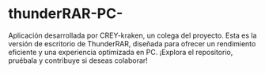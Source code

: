 # thunderRAR-PC-
Aplicación desarrollada por CREY-kraken, un colega del proyecto. Esta es la versión de escritorio de ThunderRAR, diseñada para ofrecer un rendimiento eficiente y una experiencia optimizada en PC. ¡Explora el repositorio, pruébala y contribuye si deseas colaborar!
